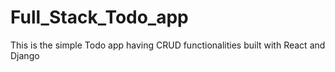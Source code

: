 # Full_Stack_Todo_app
This is the simple Todo app having CRUD functionalities built  with React and Django
